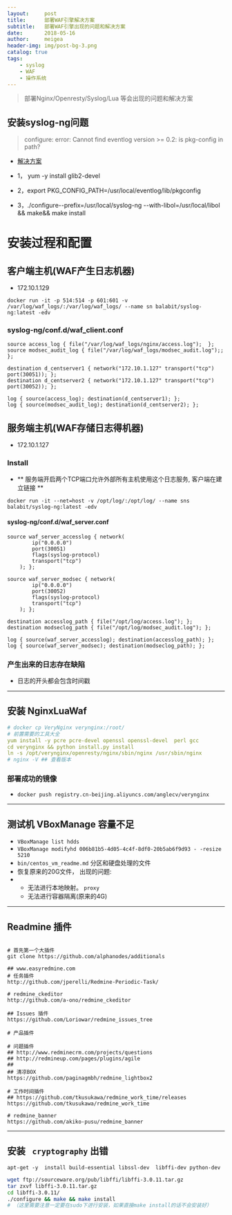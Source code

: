 ```yaml
---
layout:     post
title:      部署WAF引擎解决方案
subtitle:   部署WAF引擎出现的问题和解决方案
date:       2018-05-16
author:     meigea
header-img: img/post-bg-3.png
catalog: true
tags:
    - syslog
    - WAF
	- 操作系统	
---
```



>  部署Nginx/Openresty/Syslog/Lua 等会出现的问题和解决方案

## 安装syslog-ng问题

> configure: error: Cannot find eventlog version >= 0.2: is pkg-config in path?
- [解决方案](https://blog.csdn.net/awenluck/article/details/40618703)

- 1， yum -y install glib2-devel
- 2，export PKG_CONFIG_PATH=/usr/local/eventlog/lib/pkgconfig
- 3，./configure--prefix=/usr/local/syslog-ng --with-libol=/usr/local/libol && make&& make install

# 安装过程和配置

## 客户端主机(WAF产生日志机器)

- 172.10.1.129

`docker run -it -p 514:514 -p 601:601 -v /var/log/waf_logs/:/var/log/waf_logs/ --name sn balabit/syslog-ng:latest -edv`

### syslog-ng/conf.d/waf_client.conf

```
source access_log { file("/var/log/waf_logs/nginx/access.log");  };
source modsec_audit_log { file("/var/log/waf_logs/modsec_audit.log");;  };

destination d_centserver1 { network("172.10.1.127" transport("tcp") port(30051)); };
destination d_centserver2 { network("172.10.1.127" transport("tcp") port(30052)); };

log { source(access_log); destination(d_centserver1); };
log { source(modsec_audit_log); destination(d_centserver2); };
```

## 服务端主机(WAF存储日志得机器)

- 172.10.1.127

### Install

- ** 服务端开启两个TCP端口允许外部所有主机使用这个日志服务, 客户端在建立链接 **

`docker run -it --net=host -v /opt/log/:/opt/log/ --name sns balabit/syslog-ng:latest -edv`

#### syslog-ng/conf.d/waf_server.conf

```
source waf_server_accesslog { network(
        ip("0.0.0.0")
        port(30051)
        flags(syslog-protocol)
        transport("tcp")
    ); };

source waf_server_modsec { network(
        ip("0.0.0.0")
        port(30052)
        flags(syslog-protocol)
        transport("tcp")
    ); };

destination accesslog_path { file("/opt/log/access.log"); };
destination modseclog_path { file("/opt/log/modsec_audit.log"); };

log { source(waf_server_accesslog); destination(accesslog_path); };
log { source(waf_server_modsec); destination(modseclog_path); };

```

### 产生出来的日志存在缺陷
- 日志的开头都会包含时间戳

----------------------------------------------------

## 安装 NginxLuaWaf

```yaml
# docker cp VeryNginx verynginx:/root/
# 前置需要的工具大全
yum install -y pcre pcre-devel openssl openssl-devel  perl gcc
cd verynginx && python install.py install 
ln -s /opt/verynginx/openresty/nginx/sbin/nginx /usr/sbin/nginx
# nginx -V ## 查看版本
```

### 部署成功的镜像
- `docker push registry.cn-beijing.aliyuncs.com/anglecv/verynginx`

------------------------------------------------------
## 测试机 VBoxManage 容量不足
- `VBoxManage list hdds`
- `VBoxManage modifyhd 006b81b5-4d05-4c4f-8df0-20b5ab6f9d93 - -resize 5210`
- `bin/centos_vm_readme.md` 分区和硬盘处理的文件
- 恢复原来的20G文件， 出现的问题: 
- - 无法进行本地映射。 `proxy`
  - 无法进行容器隔离(原来的4G)

------------------------------------------------------

## Readmine 插件
```

# 首先第一个大插件
git clone https://github.com/alphanodes/additionals

## www.easyredmine.com
# 任务插件
http://github.com/jperelli/Redmine-Periodic-Task/

# redmine_ckeditor
http://github.com/a-ono/redmine_ckeditor

## Issues 插件
https://github.com/Loriowar/redmine_issues_tree

# 产品插件

# 问题插件
## http://www.redminecrm.com/projects/questions
## http://redmineup.com/pages/plugins/agile
## 
## 清凉BOX
https://github.com/paginagmbh/redmine_lightbox2

# 工作时间插件
## https://github.com/tkusukawa/redmine_work_time/releases
https://github.com/tkusukawa/redmine_work_time

# redmine_banner
https://github.com/akiko-pusu/redmine_banner
```
------------------------------------------------------

## 安装 ` cryptography` 出错
`apt-get -y  install build-essential libssl-dev  libffi-dev python-dev`


```bash 
wget ftp://sourceware.org/pub/libffi/libffi-3.0.11.tar.gz
tar zxvf libffi-3.0.11.tar.gz
cd libffi-3.0.11/　　　　
./configure && make && make install
# （这里需要注意一定要在sudo下进行安装，如果直接make install的话不会安装好）    
```
